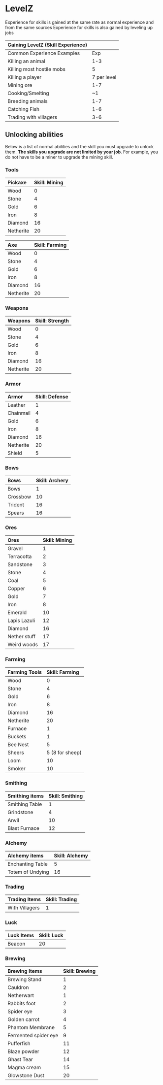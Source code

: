 # LevelZ

Experience for skills is gained at the same rate as normal experience and from the same sources
Experience for skills is also gained by leveling up jobs

|Gaining LevelZ (Skill Experience)| |
|:----|:----|
|Common Experience Examples|Exp|
|Killing an animal|1-3|
|Killing most hostile mobs|5|
|Killing a player|7 per level|
|Mining ore|1-7|
|Cooking/Smelting|~1|
|Breeding animals|1-7|
|Catching Fish|1-6|
|Trading with villagers|3-6|

## Unlocking abilities
Below is a list of normal abilities and the skill you must upgrade to unlock them. **The skills you upgrade are not limited by your job**. For example, you do not have to be a miner to upgrade the mining skill.

### Tools
|Pickaxe|Skill: Mining|
|:----|:----|
|Wood|0|
|Stone|4|
|Gold|6|
|Iron|8|
|Diamond|16|
|Netherite|20|

|Axe|Skill: Farming|
|:----|:----|
|Wood|0|
|Stone|4|
|Gold|6|
|Iron|8|
|Diamond|16|
|Netherite|20|

### Weapons
|Weapons|Skill: Strength|
|:----|:----|
|Wood|0|
|Stone|4|
|Gold|6|
|Iron|8|
|Diamond|16|
|Netherite|20|

### Armor
|Armor|Skill: Defense|
|:----|:----|
|Leather|1|
|Chainmail|4|
|Gold|6|
|Iron|8|
|Diamond|16|
|Netherite|20|
|Shield|5|

### Bows
|Bows|Skill: Archery|
|:----|:----|
|Bows|1|
|Crossbow|10|
|Trident|16|
|Spears|16|

### Ores
|Ores|Skill: Mining|
|:----|:----|
|Gravel|1|
|Terracotta|2|
|Sandstone|3|
|Stone|4|
|Coal|5|
|Copper|6|
|Gold|7|
|Iron|8|
|Emerald|10|
|Lapis Lazuli|12|
|Diamond|16|
|Nether stuff|17|
|Weird woods|17|

### Farming
|Farming Tools|Skill: Farming|
|:----|:----|
|Wood|0|
|Stone|4|
|Gold|6|
|Iron|8|
|Diamond|16|
|Netherite|20|
|Furnace|1|
|Buckets|1|
|Bee Nest|5|
|Sheers|5 (8 for sheep)|
|Loom|10|
|Smoker|10|

### Smithing
|Smithing items|Skill: Smithing|
|:----|:----|
|Smithing Table|1|
|Grindstone|4|
|Anvil|10|
|Blast Furnace|12|

### Alchemy
|Alchemy items|Skill: Alchemy|
|:----|:----|
|Enchanting Table|5|
|Totem of Undying|16|

### Trading
|Trading Items|Skill: Trading|
|:----|:----|
|With Villagers|1|

### Luck
|Luck Items|Skill: Luck|
|:----|:----|
|Beacon|20|

### Brewing
|Brewing Items|Skill: Brewing|
|:----|:----|
|Brewing Stand|1|
|Cauldron|2|
|Netherwart|1|
|Rabbits foot|2|
|Spider eye|3|
|Golden carrot|4|
|Phantom Membrane|5|
|Fermented spider eye|9|
|Pufferfish|11|
|Blaze powder|12|
|Ghast Tear|14|
|Magma cream|15|
|Glowstone Dust|20|
